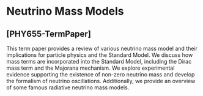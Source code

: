 # Neutrino Mass Models
## [PHY655-TermPaper]
This term paper provides a review of various neutrino mass model and their implications
for particle physics and the Standard Model. We discuss how mass terms are incorporated
into the Standard Model, including the Dirac mass term and the Majorana mechanism. We
explore experimental evidence supporting the existence of non-zero neutrino mass and develop
the formalism of neutrino oscillations. Additionally, we provide an overview of some famous
radiative neutrino mass models.
